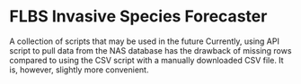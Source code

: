 # FLBS Invasive Species Forecaster

A collection of scripts that may be used in the future
Currently, using API script to pull data from the NAS database has the drawback of missing rows compared to using the CSV script with a manually downloaded CSV file. It is, however, slightly more convenient.